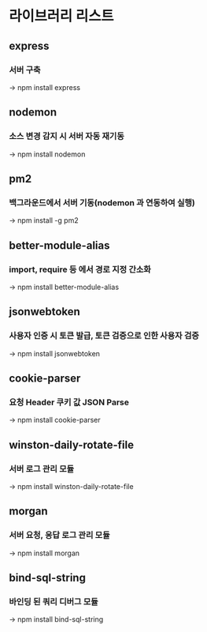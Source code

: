 # 라이브러리 리스트

## express
### 서버 구축
-> npm install express

## nodemon
### 소스 변경 감지 시 서버 자동 재기동
-> npm install nodemon

## pm2
### 백그라운드에서 서버 기동(nodemon 과 연동하여 실행)
-> npm install -g pm2

## better-module-alias
### import, require 등 에서 경로 지정 간소화
-> npm install better-module-alias

## jsonwebtoken
### 사용자 인증 시 토큰 발급, 토큰 검증으로 인한 사용자 검증
-> npm install jsonwebtoken

## cookie-parser
### 요청 Header 쿠키 값 JSON Parse
-> npm install cookie-parser

## winston-daily-rotate-file
### 서버 로그 관리 모듈
-> npm install winston-daily-rotate-file

## morgan
### 서버 요청, 응답 로그 관리 모듈
-> npm install morgan

## bind-sql-string
### 바인딩 된 쿼리 디버그 모듈
-> npm install bind-sql-string